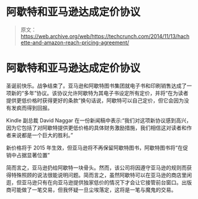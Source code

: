 # 阿歇特和亚马逊达成定价协议 

> 原文：<https://web.archive.org/web/https://techcrunch.com/2014/11/13/hachette-and-amazon-reach-pricing-agreement/>

# 阿歇特和亚马逊达成定价协议

圣诞前快乐。战争结束了。亚马逊和阿歇特图书集团就电子书和印刷销售达成了一项新的“多年”协议。该协议允许阿歇特为其电子书设定所有定价，并将“在为读者提供更低价格时获得更好的条款”换句话说，阿歇特可以自己定价，但它会因为没有发疯而得到回报。

Kindle 副总裁 David Naggar 在一份新闻稿中表示:“我们对这项新协议感到高兴，因为它包括了对阿歇特提供更低价格的具体财务激励措施，我们相信这对读者和作者来说都是一个巨大的胜利。”

新价格将于 2015 年生效，但亚马逊将不再保留阿歇特图书，阿歇特图书将“在促销中占据显著位置”

简而言之，亚马逊扔给阿歇特一块骨头。然而，该公司将因遵守亚马逊的规则而获得特殊照顾的说法很能说明问题。简而言之，虽然阿歇特可以在亚马逊的商店里闲逛，但亚马逊只有在向亚马逊提供独家低价的情况下才会让它接管前台窗口。出版商可能做了一笔交易，但我怀疑一旦尘埃落定，这将是一笔与魔鬼的交易。
